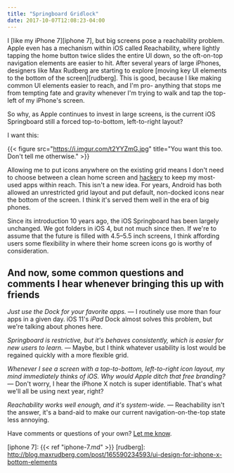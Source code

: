```yaml
---
title: "Springboard Gridlock"
date: 2017-10-07T12:08:23-04:00
---
```


I [like my iPhone 7][iphone 7], but big screens pose a reachability problem. Apple even has a mechanism within iOS called Reachability, where lightly tapping the home button twice slides the entire UI down, so the oft-on-top navigation elements are easier to hit. After several years of large iPhones, designers like Max Rudberg are starting to explore [moving key UI elements to the bottom of the screen][rudberg]. This is good, because I like making common UI elements easier to reach, and I'm pro- anything that stops me from tempting fate and gravity whenever I'm trying to walk and tap the top-left of my iPhone's screen. 

So why, as Apple continues to invest in large screens, is the current iOS Springboard still a forced top-to-bottom, left-to-right layout? 

I want this: 

{{< figure src="https://i.imgur.com/t2YYZmG.jpg" title="You want this too. Don't tell me otherwise." >}}

Allowing me to put icons anywhere on the existing grid means I don't need to choose between a clean home screen and [hackery](http://david-smith.org/blog/2014/10/15/blank-icon-slots/) to keep my most-used apps within reach. This isn't a new idea. For years, Android has both allowed an unrestricted grid layout and put default, non-docked icons near the bottom of the screen. I think it's served them well in the era of big phones.

Since its introduction 10 years ago, the iOS Springboard has been largely unchanged. We got folders in iOS 4, but not much since then. If we're to assume that the future is filled with 4.5–5.5 inch screens, I think affording users some flexibility in where their home screen icons go is worthy of consideration.

## And now, some common questions and comments I hear whenever bringing this up with friends

*Just use the Dock for your favorite apps.* — I routinely use more than four apps in a given day. iOS 11's _iPad_ Dock almost solves this problem, but we're talking about phones here. 

*Springboard is restrictive, but it's behaves consistently, which is easier for new users to learn.* — Maybe, but I think whatever usability is lost would be regained quickly with a more flexible grid. 

*Whenever I see a screen with a top-to-bottom, left-to-right icon layout, my mind immediately thinks of iOS. Why would Apple ditch that free branding?* — Don't worry, I hear the iPhone X notch is super identifiable. That's what we'll all be using next year, right? 

*Reachability works well enough, and it's system-wide.* — Reachability isn't the answer, it's a band-aid to make our current navigation-on-the-top state less annoying. 

Have comments or questions of your own? [Let me know](/masthead).

[iphone 7]: {{< ref "iphone-7.md" >}}
[rudberg]: http://blog.maxrudberg.com/post/165590234593/ui-design-for-iphone-x-bottom-elements
